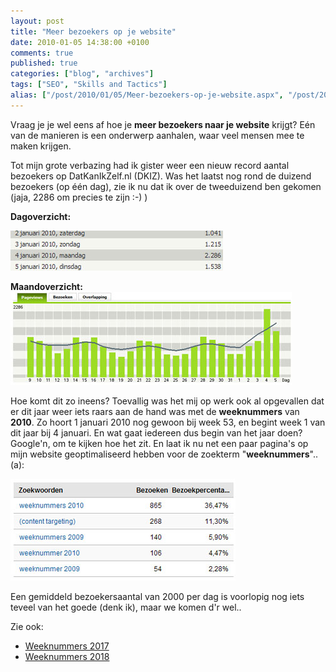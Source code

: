 ```yaml
---
layout: post
title: "Meer bezoekers op je website"
date: 2010-01-05 14:38:00 +0100
comments: true
published: true
categories: ["blog", "archives"]
tags: ["SEO", "Skills and Tactics"]
alias: ["/post/2010/01/05/Meer-bezoekers-op-je-website.aspx", "/post/2010/01/05/meer-bezoekers-op-je-website.aspx"]
---
```

Vraag je je wel eens af hoe je <strong>meer bezoekers naar je website</strong> krijgt?&nbsp;E&eacute;n van de manieren is een onderwerp aanhalen, waar veel mensen mee te maken krijgen. 

Tot mijn grote verbazing had ik gister&nbsp;weer een nieuw record aantal bezoekers op DatKanIkZelf.nl (DKIZ). Was het laatst nog rond de duizend bezoekers (op &eacute;&eacute;n dag), zie ik nu dat ik over de tweeduizend ben gekomen (jaja, 2286 om precies te zijn :-) ) 

**Dagoverzicht:**

![](/assets/2010/1/stats2.jpg)
<!-- more -->

**Maandoverzicht:**
![](/assets/2010/1/stats1.jpg)

Hoe komt dit zo ineens? Toevallig was het mij op werk ook al opgevallen dat er dit jaar weer iets raars aan de hand was met de <strong>weeknummers</strong> van <strong>2010</strong>.&nbsp;Zo hoort 1&nbsp;januari 2010 nog gewoon bij week 53, en begint week 1 van dit jaar bij 4 januari.&nbsp;En wat gaat iedereen dus begin van het jaar doen? Google&#39;n, om te kijken hoe het zit. En laat ik nu net een paar pagina&#39;s op mijn website geoptimaliseerd hebben voor de zoekterm &quot;<strong>weeknummers</strong>&quot;.. (a): 

![](/assets/2010/1/stats3.jpg)

Een gemiddeld bezoekersaantal van 2000 per dag is voorlopig nog iets teveel van het goede (denk ik), maar we komen d&#39;r wel.. 

Zie ook: 

* <a href="http://www.datkanikzelf.nl/jaar-weeknummers-overzicht-2017.aspx">Weeknummers 2017</a> 
* <a href="http://www.datkanikzelf.nl/jaar-weeknummers-overzicht-2018.aspx">Weeknummers 2018</a> 
